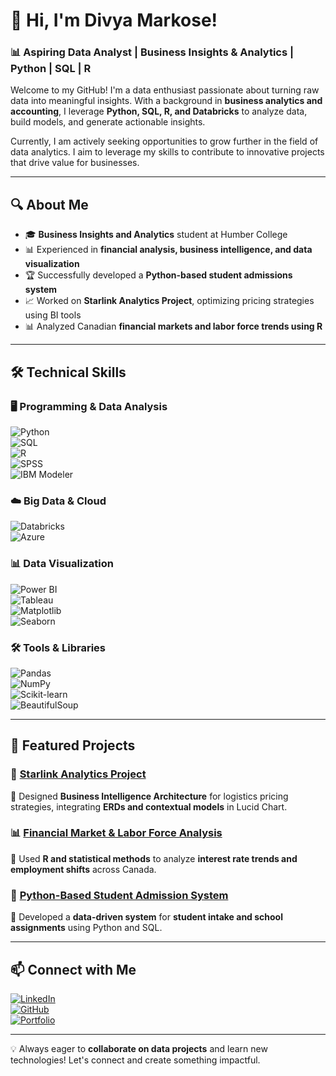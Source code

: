 # 👋 Hi, I'm Divya Markose!  

### 📊 Aspiring Data Analyst | Business Insights & Analytics | Python | SQL | R  

Welcome to my GitHub! I'm a data enthusiast passionate about turning raw data into meaningful insights. With a background in **business analytics and accounting**, I leverage **Python, SQL, R, and Databricks** to analyze data, build models, and generate actionable insights.  

Currently, I am actively seeking opportunities to grow further in the field of data analytics. I aim to leverage my skills to contribute to innovative projects that drive value for businesses.


---

## 🔍 About Me  
- 🎓 **Business Insights and Analytics** student at Humber College  
- 📊 Experienced in **financial analysis, business intelligence, and data visualization**  
- 🏆 Successfully developed a **Python-based student admissions system**  
- 📈 Worked on **Starlink Analytics Project**, optimizing pricing strategies using BI tools  
- 📊 Analyzed Canadian **financial markets and labor force trends using R**  

---

## 🛠️ Technical Skills  

### 🖥️ Programming & Data Analysis  
![Python](https://img.shields.io/badge/Python-3776AB?style=for-the-badge&logo=python&logoColor=white)  
![SQL](https://img.shields.io/badge/SQL-CC2927?style=for-the-badge&logo=microsoftsqlserver&logoColor=white)  
![R](https://img.shields.io/badge/R-276DC3?style=for-the-badge&logo=r&logoColor=white)  
![SPSS](https://img.shields.io/badge/SPSS-005A9C?style=for-the-badge&logo=ibm&logoColor=white)   
![IBM Modeler](https://img.shields.io/badge/IBM%20Modeler-052FAD?style=for-the-badge&logo=ibm&logoColor=white)  


### ☁️ Big Data & Cloud  
![Databricks](https://img.shields.io/badge/Databricks-FF3621?style=for-the-badge&logo=databricks&logoColor=white)  
![Azure](https://img.shields.io/badge/Azure-0078D4?style=for-the-badge&logo=microsoftazure&logoColor=white)  

### 📊 Data Visualization  
![Power BI](https://img.shields.io/badge/Power_BI-F2C811?style=for-the-badge&logo=powerbi&logoColor=black)  
![Tableau](https://img.shields.io/badge/Tableau-E97627?style=for-the-badge&logo=tableau&logoColor=white)  
![Matplotlib](https://img.shields.io/badge/Matplotlib-11557C?style=for-the-badge&logo=python&logoColor=white)  
![Seaborn](https://img.shields.io/badge/Seaborn-40B5A4?style=for-the-badge&logo=python&logoColor=white)  

### 🛠️ Tools & Libraries  
![Pandas](https://img.shields.io/badge/Pandas-150458?style=for-the-badge&logo=pandas&logoColor=white)  
![NumPy](https://img.shields.io/badge/NumPy-013243?style=for-the-badge&logo=numpy&logoColor=white)  
![Scikit-learn](https://img.shields.io/badge/Scikit--learn-F7931E?style=for-the-badge&logo=scikitlearn&logoColor=white)  
![BeautifulSoup](https://img.shields.io/badge/BeautifulSoup-FFC107?style=for-the-badge&logo=python&logoColor=black)  

---

## 📂 Featured Projects  

### 🚀 [Starlink Analytics Project](#)  
📌 Designed **Business Intelligence Architecture** for logistics pricing strategies, integrating **ERDs and contextual models** in Lucid Chart.  

### 📊 [Financial Market & Labor Force Analysis](#)  
📌 Used **R and statistical methods** to analyze **interest rate trends and employment shifts** across Canada.  

### 🏫 [Python-Based Student Admission System](#)  
📌 Developed a **data-driven system** for **student intake and school assignments** using Python and SQL.  

---

## 📫 Connect with Me  

[![LinkedIn](https://img.shields.io/badge/LinkedIn-Connect-blue?style=for-the-badge&logo=linkedin)](https://www.linkedin.com/in/divya-markose)  
[![GitHub](https://img.shields.io/badge/GitHub-Follow-black?style=for-the-badge&logo=github)](https://github.com/Divya001M)  
[![Portfolio](https://img.shields.io/badge/Portfolio-Visit-green?style=for-the-badge)](https://sites.google.com/view/divyamarkose/home)  

---

💡 Always eager to **collaborate on data projects** and learn new technologies! Let's connect and create something impactful.  

